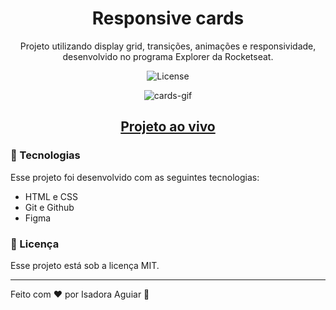 <h1 align="center"> Responsive cards </h1>

<p align="center">
Projeto utilizando display grid, transições, animações e responsividade, desenvolvido no programa Explorer da Rocketseat. <br/>
</p>

<p align="center">
  <img alt="License" src="https://img.shields.io/static/v1?label=license&message=MIT&color=49AA26&labelColor=000000">
</p>

<div align="center">

![cards-gif](https://github.com/isadoraguiar/explorer-course/assets/105128106/b0d7e9e3-0cac-45f5-8c71-e84166576689)

</div>

 <h2 align="center"><a href="https://isadoraguiar.github.io/explorer-course/stage-03/cards" target="_blank" >Projeto ao vivo</a></h2>

### 🚀 Tecnologias

Esse projeto foi desenvolvido com as seguintes tecnologias:

- HTML e CSS
- Git e Github
- Figma

### :memo: Licença

Esse projeto está sob a licença MIT.

---

Feito com ♥ por Isadora Aguiar :wave:

